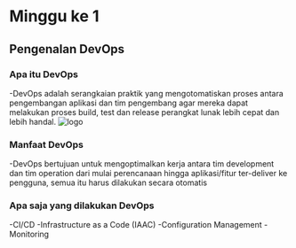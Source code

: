 # Minggu ke 1

## Pengenalan DevOps
### Apa itu DevOps
-DevOps adalah serangkaian praktik yang mengotomatiskan proses   antara pengembangan aplikasi dan tim pengembang agar mereka dapat melakukan proses build, test dan release perangkat lunak lebih cepat dan lebih handal.
![logo](https://github.com/rioprayogo/DevOps-Engineer/blob/main/week-1/asset/DevOps_pippet.png)
 
### Manfaat DevOps
-DevOps bertujuan untuk mengoptimalkan kerja antara tim development dan tim operation dari mulai perencanaan hingga aplikasi/fitur ter-deliver ke pengguna, semua itu harus dilakukan secara otomatis

### Apa saja yang dilakukan DevOps
-CI/CD
-Infrastructure as a Code (IAAC)
-Configuration Management
-Monitoring


